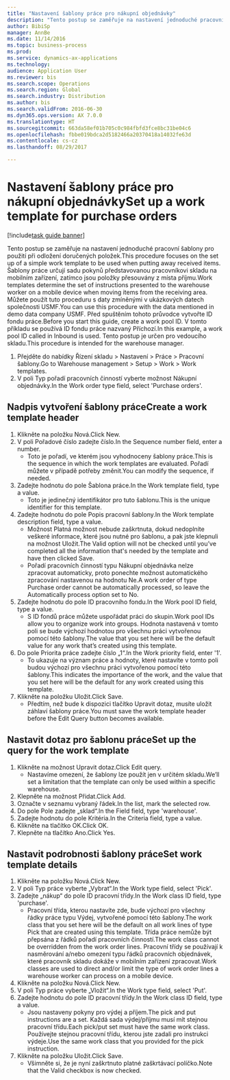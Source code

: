 ```yaml
--- 
title: "Nastavení šablony práce pro nákupní objednávky"
description: "Tento postup se zaměřuje na nastavení jednoduché pracovní šablony pro použití při odložení doručených položek."
author: BibiSp
manager: AnnBe
ms.date: 11/14/2016
ms.topic: business-process
ms.prod: 
ms.service: dynamics-ax-applications
ms.technology: 
audience: Application User
ms.reviewer: bis
ms.search.scope: Operations
ms.search.region: Global
ms.search.industry: Distribution
ms.author: bis
ms.search.validFrom: 2016-06-30
ms.dyn365.ops.version: AX 7.0.0
ms.translationtype: HT
ms.sourcegitcommit: 663da58ef01b705c0c984fbfd3fce8bc31be04c6
ms.openlocfilehash: fbbe019bdca2d5182466a20370418a14032fe63d
ms.contentlocale: cs-cz
ms.lasthandoff: 08/29/2017

---
```

# <a name="set-up-a-work-template-for-purchase-orders"></a><span data-ttu-id="01d80-103">Nastavení šablony práce pro nákupní objednávky</span><span class="sxs-lookup"><span data-stu-id="01d80-103">Set up a work template for purchase orders</span></span>

[!include[task guide banner](../../includes/task-guide-banner.md)]

<span data-ttu-id="01d80-104">Tento postup se zaměřuje na nastavení jednoduché pracovní šablony pro použití při odložení doručených položek.</span><span class="sxs-lookup"><span data-stu-id="01d80-104">This procedure focuses on the set up of a simple work template to be used when putting away received items.</span></span> <span data-ttu-id="01d80-105">Šablony práce určují sadu pokynů představovanou pracovníkovi skladu na mobilním zařízení, zatímco jsou položky přesouvány z místa příjmu.</span><span class="sxs-lookup"><span data-stu-id="01d80-105">Work templates determine the set of instructions presented to the warehouse worker on a mobile device when moving items from the receiving area.</span></span> <span data-ttu-id="01d80-106">Můžete použít tuto proceduru s daty zmíněnými v ukázkových datech společnosti USMF.</span><span class="sxs-lookup"><span data-stu-id="01d80-106">You can use this procedure with the data mentioned in demo data company USMF.</span></span> <span data-ttu-id="01d80-107">Před spuštěním tohoto průvodce vytvořte ID fondu práce.</span><span class="sxs-lookup"><span data-stu-id="01d80-107">Before you start this guide, create a work pool ID.</span></span> <span data-ttu-id="01d80-108">V tomto příkladu se používá ID fondu práce nazvaný Příchozí.</span><span class="sxs-lookup"><span data-stu-id="01d80-108">In this example, a work pool ID called in Inbound is used.</span></span> <span data-ttu-id="01d80-109">Tento postup je určen pro vedoucího skladu.</span><span class="sxs-lookup"><span data-stu-id="01d80-109">This procedure is intended for the warehouse manager.</span></span>

1. <span data-ttu-id="01d80-110">Přejděte do nabídky Řízení skladu > Nastavení > Práce > Pracovní šablony.</span><span class="sxs-lookup"><span data-stu-id="01d80-110">Go to Warehouse management > Setup > Work > Work templates.</span></span>
2. <span data-ttu-id="01d80-111">V poli Typ pořadí pracovních činností vyberte možnost Nákupní objednávky.</span><span class="sxs-lookup"><span data-stu-id="01d80-111">In the Work order type field, select 'Purchase orders'.</span></span>

## <a name="create-a-work-template-header"></a><span data-ttu-id="01d80-112">Nadpis vytvoření šablony práce</span><span class="sxs-lookup"><span data-stu-id="01d80-112">Create a work template header</span></span>
1. <span data-ttu-id="01d80-113">Klikněte na položku Nová.</span><span class="sxs-lookup"><span data-stu-id="01d80-113">Click New.</span></span>
2. <span data-ttu-id="01d80-114">V poli Pořadové číslo zadejte číslo.</span><span class="sxs-lookup"><span data-stu-id="01d80-114">In the Sequence number field, enter a number.</span></span>
    * <span data-ttu-id="01d80-115">Toto je pořadí, ve kterém jsou vyhodnoceny šablony práce.</span><span class="sxs-lookup"><span data-stu-id="01d80-115">This is the sequence in which the work templates are evaluated.</span></span> <span data-ttu-id="01d80-116">Pořadí můžete v případě potřeby změnit.</span><span class="sxs-lookup"><span data-stu-id="01d80-116">You can modify the sequence, if needed.</span></span>  
3. <span data-ttu-id="01d80-117">Zadejte hodnotu do pole Šablona práce.</span><span class="sxs-lookup"><span data-stu-id="01d80-117">In the Work template field, type a value.</span></span>
    * <span data-ttu-id="01d80-118">Toto je jedinečný identifikátor pro tuto šablonu.</span><span class="sxs-lookup"><span data-stu-id="01d80-118">This is the unique identifier for this template.</span></span>  
4. <span data-ttu-id="01d80-119">Zadejte hodnotu do pole Popis pracovní šablony.</span><span class="sxs-lookup"><span data-stu-id="01d80-119">In the Work template description field, type a value.</span></span>
    * <span data-ttu-id="01d80-120">Možnost Platná možnost nebude zaškrtnuta, dokud nedoplníte veškeré informace, které jsou nutné pro šablonu, a pak jste klepnuli na možnost Uložit.</span><span class="sxs-lookup"><span data-stu-id="01d80-120">The Valid option will not be checked until you’ve completed all the information that's needed by the template and have then clicked Save.</span></span>  
    * <span data-ttu-id="01d80-121">Pořadí pracovních činností typu Nákupní objednávka nelze zpracovat automaticky, proto ponechte možnost automatického zpracování nastavenou na hodnotu Ne.</span><span class="sxs-lookup"><span data-stu-id="01d80-121">A work order of type Purchase order cannot be automatically processed, so leave the  Automatically process option set to No.</span></span>  
5. <span data-ttu-id="01d80-122">Zadejte hodnotu do pole ID pracovního fondu.</span><span class="sxs-lookup"><span data-stu-id="01d80-122">In the Work pool ID field, type a value.</span></span>
    * <span data-ttu-id="01d80-123">S ID fondů práce můžete uspořádat práci do skupin.</span><span class="sxs-lookup"><span data-stu-id="01d80-123">Work pool IDs allow you to organize work into groups.</span></span> <span data-ttu-id="01d80-124">Hodnota nastavená v tomto poli se bude výchozí hodnotou pro všechnu práci vytvořenou pomocí této šablony.</span><span class="sxs-lookup"><span data-stu-id="01d80-124">The value that you set here will be the default value for any work that’s created using this template.</span></span>  
6. <span data-ttu-id="01d80-125">Do pole Priorita práce zadejte číslo „1“.</span><span class="sxs-lookup"><span data-stu-id="01d80-125">In the Work priority field, enter '1'.</span></span>
    * <span data-ttu-id="01d80-126">To ukazuje na význam práce a hodnoty, které nastavíte v tomto poli budou výchozí pro všechnu práci vytvořenou pomocí této šablony.</span><span class="sxs-lookup"><span data-stu-id="01d80-126">This indicates the importance of the work, and the value that you set here will be the default for any work created using this template.</span></span>  
7. <span data-ttu-id="01d80-127">Klikněte na položku Uložit.</span><span class="sxs-lookup"><span data-stu-id="01d80-127">Click Save.</span></span>
    * <span data-ttu-id="01d80-128">Předtím, než bude k dispozici tlačítko Upravit dotaz, musíte uložit záhlaví šablony práce.</span><span class="sxs-lookup"><span data-stu-id="01d80-128">You must save the work template header before the Edit Query button becomes available.</span></span>  

## <a name="set-up-the-query-for-the-work-template"></a><span data-ttu-id="01d80-129">Nastavit dotaz pro šablonu práce</span><span class="sxs-lookup"><span data-stu-id="01d80-129">Set up the query for the work template</span></span>
1. <span data-ttu-id="01d80-130">Klikněte na možnost Upravit dotaz.</span><span class="sxs-lookup"><span data-stu-id="01d80-130">Click Edit query.</span></span>
    * <span data-ttu-id="01d80-131">Nastavíme omezení, že šablony lze použít jen v určitém skladu.</span><span class="sxs-lookup"><span data-stu-id="01d80-131">We’ll set a limitation that the template can only be used within a specific warehouse.</span></span>  
2. <span data-ttu-id="01d80-132">Klepněte na možnost Přidat.</span><span class="sxs-lookup"><span data-stu-id="01d80-132">Click Add.</span></span>
3. <span data-ttu-id="01d80-133">Označte v seznamu vybraný řádek.</span><span class="sxs-lookup"><span data-stu-id="01d80-133">In the list, mark the selected row.</span></span>
4. <span data-ttu-id="01d80-134">Do pole Pole zadejte „sklad“.</span><span class="sxs-lookup"><span data-stu-id="01d80-134">In the Field field, type 'warehouse'.</span></span>
5. <span data-ttu-id="01d80-135">Zadejte hodnotu do pole Kritéria.</span><span class="sxs-lookup"><span data-stu-id="01d80-135">In the Criteria field, type a value.</span></span>
6. <span data-ttu-id="01d80-136">Klikněte na tlačítko OK.</span><span class="sxs-lookup"><span data-stu-id="01d80-136">Click OK.</span></span>
7. <span data-ttu-id="01d80-137">Klepněte na tlačítko Ano.</span><span class="sxs-lookup"><span data-stu-id="01d80-137">Click Yes.</span></span>

## <a name="set-work-template-details"></a><span data-ttu-id="01d80-138">Nastavit podrobnosti šablony práce</span><span class="sxs-lookup"><span data-stu-id="01d80-138">Set work template details</span></span>
1. <span data-ttu-id="01d80-139">Klikněte na položku Nová.</span><span class="sxs-lookup"><span data-stu-id="01d80-139">Click New.</span></span>
2. <span data-ttu-id="01d80-140">V poli Typ práce vyberte „Vybrat“.</span><span class="sxs-lookup"><span data-stu-id="01d80-140">In the Work type field, select 'Pick'.</span></span>
3. <span data-ttu-id="01d80-141">Zadejte „nákup“ do pole ID pracovní třídy.</span><span class="sxs-lookup"><span data-stu-id="01d80-141">In the Work class ID field, type 'purchase'.</span></span>
    * <span data-ttu-id="01d80-142">Pracovní třída, kterou nastavíte zde, bude výchozí pro všechny řádky práce typu Výdej, vytvořené pomocí této šablony.</span><span class="sxs-lookup"><span data-stu-id="01d80-142">The work class that you set here will be the default on all work lines of type Pick that are created using this template.</span></span> <span data-ttu-id="01d80-143">Třída práce nemůže být přepsána z řádků pořadí pracovních činností.</span><span class="sxs-lookup"><span data-stu-id="01d80-143">The work class cannot be overridden from the work order lines.</span></span> <span data-ttu-id="01d80-144">Pracovní třídy se používají k nasměrování a/nebo omezení typu řádků pracovních objednávek, které pracovník skladu dokáže v mobilním zařízení zpracovat.</span><span class="sxs-lookup"><span data-stu-id="01d80-144">Work classes are used to direct and/or limit the type of work order lines a warehouse worker can process on a mobile device.</span></span>  
4. <span data-ttu-id="01d80-145">Klikněte na položku Nová.</span><span class="sxs-lookup"><span data-stu-id="01d80-145">Click New.</span></span>
5. <span data-ttu-id="01d80-146">V poli Typ práce vyberte „Vložit“.</span><span class="sxs-lookup"><span data-stu-id="01d80-146">In the Work type field, select 'Put'.</span></span>
6. <span data-ttu-id="01d80-147">Zadejte hodnotu do pole ID pracovní třídy.</span><span class="sxs-lookup"><span data-stu-id="01d80-147">In the Work class ID field, type a value.</span></span>
    * <span data-ttu-id="01d80-148">Jsou nastaveny pokyny pro výdej a příjem.</span><span class="sxs-lookup"><span data-stu-id="01d80-148">The pick and put instructions are a set.</span></span> <span data-ttu-id="01d80-149">Každá sada výdej/příjmu musí mít stejnou pracovní třídu.</span><span class="sxs-lookup"><span data-stu-id="01d80-149">Each pick/put set must have the same work class.</span></span> <span data-ttu-id="01d80-150">Používejte stejnou pracovní třídu, kterou jste zadali pro instrukci výdeje.</span><span class="sxs-lookup"><span data-stu-id="01d80-150">Use the same work class that you provided for the pick instruction.</span></span>  
7. <span data-ttu-id="01d80-151">Klikněte na položku Uložit.</span><span class="sxs-lookup"><span data-stu-id="01d80-151">Click Save.</span></span>
    * <span data-ttu-id="01d80-152">Všimněte si, že je nyní zaškrtnuto platné zaškrtávací políčko.</span><span class="sxs-lookup"><span data-stu-id="01d80-152">Note that the Valid checkbox is now checked.</span></span>  



